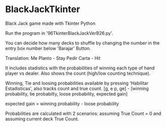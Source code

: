 # BlackJackTkinter

Black Jack game made with Tkinter Python

Run the program in '96TkinterBlackJackVerB26.py'. 

You can decide how many decks to shuffle by changing the number in the entry box number below 'Barajar' Button.

Translation:
Me Planto - Stay
Pedir Carta - Hit

It includes stadistics with the probabilities of winning each type of hand player vs dealer. Also shows the count (high/low counting
technique).

Winning, Tie and loosing probabilities available by pressing 'Habilitar Estadisticas', also tracks count and true count. 
[g, e p, ge] - [winning probability, tie probabilty, loose probability, expected gain]

expected gain = winning probability - loose probability

Probabilities are calculated with 2 scenarios: assuming True Count = 0 and assuming current deck True Count.

